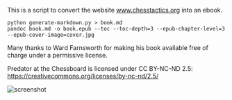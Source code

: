 This is a script to convert the website www.chesstactics.org into an ebook.

    python generate-markdown.py > book.md
    pandoc book.md -o book.epub --toc --toc-depth=3 --epub-chapter-level=3 --epub-cover-image=cover.jpg

Many thanks to Ward Farnsworth for making his book available free of charge
under a permissive license.

Predator at the Chessboard is licensed under CC BY-NC-ND 2.5:
https://creativecommons.org/licenses/by-nc-nd/2.5/

![screenshot](https://raw.githubusercontent.com/nathanj/predator-epub/master/screenshot.jpg)
